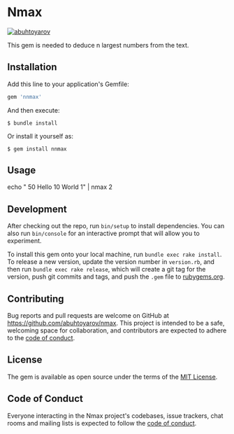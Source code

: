 # Nmax

[![abuhtoyarov](https://circleci.com/gh/abuhtoyarov/nmax.svg?style=svg)](https://circleci.com/gh/abuhtoyarov/nmax)

This gem is needed to deduce n largest numbers from the text.

## Installation

Add this line to your application's Gemfile:

```ruby
gem 'nnmax'
```

And then execute:

    $ bundle install

Or install it yourself as:

    $ gem install nnmax

## Usage

echo " 50 Hello 10 World 1" | nmax 2

## Development

After checking out the repo, run `bin/setup` to install dependencies. You can also run `bin/console` for an interactive prompt that will allow you to experiment.

To install this gem onto your local machine, run `bundle exec rake install`. To release a new version, update the version number in `version.rb`, and then run `bundle exec rake release`, which will create a git tag for the version, push git commits and tags, and push the `.gem` file to [rubygems.org](https://rubygems.org).

## Contributing

Bug reports and pull requests are welcome on GitHub at https://github.com/abuhtoyarov/nmax. This project is intended to be a safe, welcoming space for collaboration, and contributors are expected to adhere to the [code of conduct](https://github.com/abuhtoyarov/nmax/blob/master/CODE_OF_CONDUCT.md).


## License

The gem is available as open source under the terms of the [MIT License](https://opensource.org/licenses/MIT).

## Code of Conduct

Everyone interacting in the Nmax project's codebases, issue trackers, chat rooms and mailing lists is expected to follow the [code of conduct](https://github.com/[USERNAME]/nmax/blob/master/CODE_OF_CONDUCT.md).
